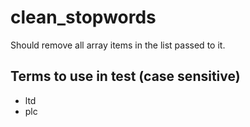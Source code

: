 # clean_stopwords

Should remove all array items in the list passed to it.

## Terms to use in test (case sensitive)

* ltd
* plc